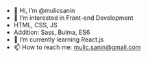 - 👋 Hi, I’m @mulicsanin
- 👀 I’m interested in Front-end Development
- HTML, CSS, JS
- Addition: Sass, Bulma, ES6
- 🌱 I’m currently learning React.js
- 📫 How to reach me: mulic.sanin@gmail.com  

